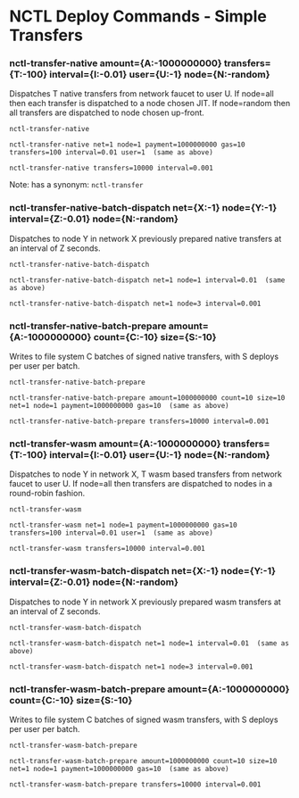 # NCTL Deploy Commands - Simple Transfers

### nctl-transfer-native amount={A:-1000000000} transfers={T:-100} interval={I:-0.01} user={U:-1} node={N:-random}

Dispatches T native transfers from network faucet to user U.  If node=all then each transfer is dispatched to a node chosen JIT.  If node=random then all transfers are dispatched to node chosen up-front.

```
nctl-transfer-native

nctl-transfer-native net=1 node=1 payment=1000000000 gas=10 transfers=100 interval=0.01 user=1  (same as above)

nctl-transfer-native transfers=10000 interval=0.001
```

Note: has a synonym: `nctl-transfer`

### nctl-transfer-native-batch-dispatch net={X:-1} node={Y:-1} interval={Z:-0.01} node={N:-random} 

Dispatches to node Y in network X previously prepared native transfers at an interval of Z seconds.

```
nctl-transfer-native-batch-dispatch

nctl-transfer-native-batch-dispatch net=1 node=1 interval=0.01  (same as above)

nctl-transfer-native-batch-dispatch net=1 node=3 interval=0.001
```

### nctl-transfer-native-batch-prepare amount={A:-1000000000} count={C:-10} size={S:-10} 

Writes to file system C batches of signed native transfers, with S deploys per user per batch.

```
nctl-transfer-native-batch-prepare

nctl-transfer-native-batch-prepare amount=1000000000 count=10 size=10 net=1 node=1 payment=1000000000 gas=10  (same as above)

nctl-transfer-native-batch-prepare transfers=10000 interval=0.001
```

### nctl-transfer-wasm amount={A:-1000000000} transfers={T:-100} interval={I:-0.01} user={U:-1} node={N:-random} 

Dispatches to node Y in network X, T wasm based transfers from network faucet to user U.  If node=all then transfers are dispatched to nodes in a round-robin fashion.

```
nctl-transfer-wasm

nctl-transfer-wasm net=1 node=1 payment=1000000000 gas=10 transfers=100 interval=0.01 user=1  (same as above)

nctl-transfer-wasm transfers=10000 interval=0.001
```

### nctl-transfer-wasm-batch-dispatch net={X:-1} node={Y:-1} interval={Z:-0.01} node={N:-random} 

Dispatches to node Y in network X previously prepared wasm transfers at an interval of Z seconds.

```
nctl-transfer-wasm-batch-dispatch

nctl-transfer-wasm-batch-dispatch net=1 node=1 interval=0.01  (same as above)

nctl-transfer-wasm-batch-dispatch net=1 node=3 interval=0.001
```

### nctl-transfer-wasm-batch-prepare amount={A:-1000000000} count={C:-10} size={S:-10}

Writes to file system C batches of signed wasm transfers, with S deploys per user per batch.

```
nctl-transfer-wasm-batch-prepare

nctl-transfer-wasm-batch-prepare amount=1000000000 count=10 size=10 net=1 node=1 payment=1000000000 gas=10  (same as above)

nctl-transfer-wasm-batch-prepare transfers=10000 interval=0.001
```
